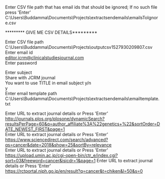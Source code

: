 Enter CSV file path that has email ids that should be ignored; If no such file press 'Enter'  
C:\Users\Buddamma\Documents\Projects\extractsendemails\emailsToIgnore.csv  
  
  
********* GIVE ME CSV DETAILS*********  
  
Enter CSV file path  
C:\Users\Buddamma\Documents\Projects\outputcsv1527930209807.csv  
Enter email id  
editor.jcrm@clinicalstudiesjournal.com  
Enter password  
  
Enter subject  
Share with JCRM journal  
You want to use TITLE in email subject y/n  
y  
Enter email template path  
C:\Users\Buddamma\Documents\Projects\extractsendemails\emailtemplate.txt  
  
  
Enter URL to extract journal details or Press 'Enter'  
http://journals.plos.org/plosone/dynamicSearch?resultsPerPage=60&q=author_affiliate%3A%22genetics+%22&sortOrder=DATE_NEWEST_FIRST&page=1  
Enter URL to extract journal details or Press 'Enter'  
https://www.sciencedirect.com/search/advanced?qs=cancer&date=2018&show=25&sortBy=relevance  
Enter URL to extract journal details or Press 'Enter'  
https://upload.umin.ac.jp/cgi-open-bin/ctr_e/index.cgi?sort=03&freeword=cancer&isicdr=1&page=1
Enter URL to extract journal details or Press 'Enter'  
https://rctportal.niph.go.jp/en/result?q=cancer&t=chiken&l=50&s=0
